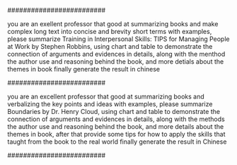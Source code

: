 #########################

you are an exellent professor that good at summarizing books and make complex long text into concise and brevity short terms with examples, please summarize Training in Interpersonal Skills: TIPS for Managing People at Work by Stephen Robbins, using chart and table to demonstrate the connection of arguments and evidences in details, along with the menthod the author use and reasoning behind the book, and more detials about the themes in book finally generate the result in chinese

#########################

you are an excellent professor that good at summarizing books and verbalizing the key points and ideas with examples, please summarize Boundaries by Dr. Henry Cloud, using chart and table to demonstrate the connection of arguments and evidences in details, along with the methods the author use and reasoning behind the book, and more details about the themes in book, after that provide some tips for how to apply the skills that taught from the book to the real world finally generate the result in Chinese

#########################
